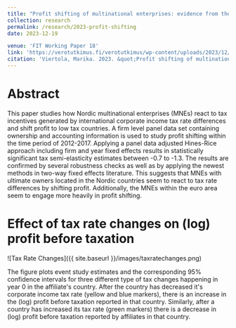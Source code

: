 ```yaml
---
title: "Profit shifting of multinational enterprises: evidence from the Nordics"
collection: research
permalink: /research/2023-profit-shifting
date: 2023-12-19

venue: 'FIT Working Paper 18'
link: 'https://verotutkimus.fi/verotutkimus/wp-content/uploads/2023/12/FIT-WP-18-Profit-Shifting-of-Multinational-Enterprises-1.pdf'
citation: 'Viertola, Marika. 2023. &quot;Profit shifting of multinational enterprises: evidence from the Nordics.&quot; <i>FIT Working Paper 18</i>.'
---
```


# Abstract
This paper studies how Nordic multinational enterprises (MNEs) react to tax incentives generated by international corporate income tax rate differences and shift profit to low tax countries. A firm level panel data set containing ownership and accounting information is used to study profit shifting within the time period of 2012-2017. Applying a panel data adjusted Hines-Rice approach including firm and year fixed effects results in statistically significant tax semi-elasticity estimates between -0.7 to -1.3. The results are confirmed by several robustness checks as well as by applying the newest methods in two-way fixed effects literature. This suggests that MNEs with ultimate owners located in the Nordic countries seem to react to tax rate differences by shifting profit. Additionally, the MNEs within the euro area seem to engage more heavily in profit shifting.

# Effect of tax rate changes on (log) profit before taxation
![Tax Rate Changes]({{ site.baseurl }}/images/taxratechanges.png)

The figure plots event study estimates and the corresponding 95% confidence intervals for three different type of tax changes happening in year 0 in the affiliate's country. After the country has decreased it's corporate income tax rate (yellow and blue markers), there is an increase in the (log) profit before taxation reported in that country. Similarly, after a country has increased its tax rate (green markers) there is a decrease in (log) profit before taxation reported by affiliates in that country.

